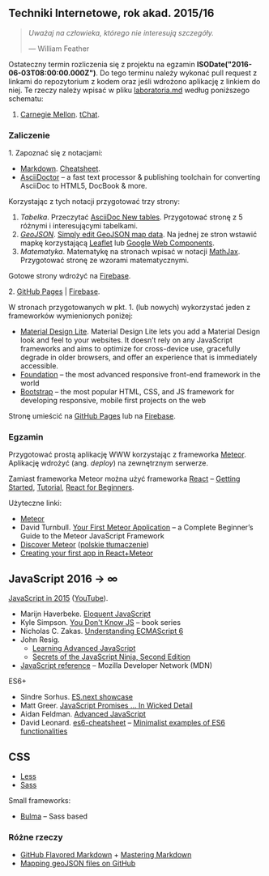 ## Techniki Internetowe, rok akad. 2015/16

> *Uważaj na człowieka, którego nie interesują szczegóły.*
>
> — William Feather

Ostateczny termin rozliczenia się z projektu na egzamin
**ISODate("2016-06-03T08:00:00.000Z")**.
Do tego terminu należy wykonać pull request z linkami do repozytorium
z kodem oraz jeśli wdrożono aplikację z linkiem do niej.
Te rzeczy należy wpisać w pliku [laboratoria.md](laboratoria.md)
według poniższego schematu:

1. [Carnegie Mellon](https://github.com/brendano/ark-tweet-nlp/). [tChat](http://www.cs.cmu.edu/~ark/TweetNLP/).


### Zaliczenie

1\. Zapoznać się z notacjami:

* [Markdown](https://daringfireball.net/projects/markdown/).
  [Cheatsheet](https://github.com/adam-p/markdown-here/wiki/Markdown-Cheatsheet).
* [AsciiDoctor](http://asciidoctor.org/) – a fast text processor & publishing
  toolchain for converting AsciiDoc to HTML5, DocBook & more.

Korzystając z tych notacji przygotować trzy strony:

1. _Tabelka_.
  Przeczytać [AsciiDoc New tables]( http://www.methods.co.nz/asciidoc/newtables.html).
  Przygotować stronę z 5 różnymi i interesującymi tabelkami.
2. [_GeoJSON_](http://geojson.org/).
  [Simply edit GeoJSON map data](http://geojson.io).
  Na jednej ze stron wstawić mapkę korzystającą [Leaflet](http://leafletjs.com/)
  lub [Google Web Components](https://elements.polymer-project.org/browse?package=google-web-components).
3. _Matematyka_.
  Matematykę na stronach wpisać w notacji
  [MathJax](http://docs.mathjax.org/en/latest/index.html).
  Przygotować stronę ze wzorami matematycznymi.

Gotowe strony wdrożyć na [Firebase](https://www.firebase.com).

2\. [GitHub Pages](https://pages.github.com) | [Firebase](https://www.firebase.com).

W stronach przygotowanych w pkt. 1. (lub nowych) wykorzystać
jeden z frameworków wymienionych poniżej:

* [Material Design Lite](http://www.getmdl.io/).
  Material Design Lite lets you add a Material Design look and feel to your
  websites. It doesn’t rely on any JavaScript frameworks and aims to optimize for
  cross-device use, gracefully degrade in older browsers, and offer an experience
  that is immediately accessible.
* [Foundation](http://foundation.zurb.com) –
  the most advanced responsive front-end framework in the world
* [Bootstrap](http://getbootstrap.com) –
  the most popular HTML, CSS, and JS framework for developing
  responsive, mobile first projects on the web

Stronę umieścić na [GitHub Pages](https://pages.github.com) lub
na [Firebase](https://www.firebase.com).


### Egzamin

Przygotować prostą aplikację WWW korzystając
z frameworka [Meteor](https://www.meteor.com/). Aplikację
wdrożyć (ang. _deploy_) na zewnętrznym serwerze.

Zamiast frameworka Meteor można użyć frameworka
[React](https://facebook.github.io/react/index.html) –
[Getting Started](https://facebook.github.io/react/docs/getting-started.html),
[Tutorial](https://facebook.github.io/react/docs/tutorial.html),
[React for Beginners](https://reactforbeginners.com/).

Użyteczne linki:

- [Meteor](https://www.meteor.com/)
- David Turnbull.
  [Your First Meteor Application](http://meteortips.com/book/) –
  a Complete Beginner’s Guide to the Meteor JavaScript Framework
- [Discover Meteor](http://book.discovermeteor.com/)
  ([polskie tłumaczenie](http://pl.discovermeteor.com/))
- [Creating your first app in React+Meteor](https://www.meteor.com/tutorials/react/creating-an-app)


## JavaScript 2016 → ∞

[JavaScript in 2015](http://glenmaddern.com/articles/javascript-in-2015)
([YouTube](https://www.youtube.com/watch?v=iukBMY4apvI)).

- Marijn Haverbeke.
  [Eloquent JavaScript](http://eloquentjavascript.net/)
- Kyle Simpson.
  [You Don't Know JS](https://github.com/getify/You-Dont-Know-JS) – book series
- Nicholas C. Zakas.
  [Understanding ECMAScript 6](https://leanpub.com/understandinges6/read/)
- John Resig.
  - [Learning Advanced JavaScript](http://ejohn.org/apps/learn/)
  - [Secrets of the JavaScript Ninja, Second Edition](https://www.manning.com/books/secrets-of-the-javascript-ninja-second-edition)
- [JavaScript reference](https://developer.mozilla.org/en-US/docs/Web/JavaScript/Reference) –
  Mozilla Developer Network (MDN)

ES6+

- Sindre Sorhus.
  [ES.next showcase](https://github.com/sindresorhus/esnext-showcase)
- Matt Greer.
  [JavaScript Promises ... In Wicked Detail](http://mattgreer.org/articles/promises-in-wicked-detail/)
- Aidan Feldman.
  [Advanced JavaScript](http://advanced-js.github.io/deck/)
- David Leonard. [es6-cheatsheet](https://github.com/DrkSephy/es6-cheatsheet)
– [Minimalist examples of ES6 functionalities](https://github.com/hemanth/paws-on-es6)


## CSS

- [Less](http://lesscss.org)
- [Sass](http://sass-lang.com)

Small frameworks:

- [Bulma](http://bulma.io/) – Sass based


### Różne rzeczy

- [GitHub Flavored Markdown](http://guides.github.com/overviews/mastering-markdown/) +
  [Mastering Markdown](http://guides.github.com/overviews/mastering-markdown/)
- [Mapping geoJSON files on GitHub](https://help.github.com/articles/mapping-geojson-files-on-github)
